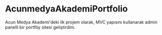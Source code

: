 # AcunmedyaAkademiPortfolio
Acun Medya Akademi'deki ilk projem olarak, MVC yapısını kullanarak admin panelli bir portföy sitesi geliştirdim. 
